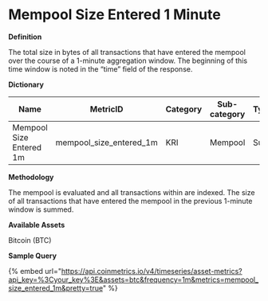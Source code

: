 # Mempool Size Entered 1 Minute

**Definition**

The total size in bytes of all transactions that have entered the mempool over the course of a 1-minute aggregation window. The beginning of this time window is noted in the “time” field of the response.&#x20;

**Dictionary**

| Name                    | MetricID                   | Category | Sub-category | Type | Unit  | Interval |
| ----------------------- | -------------------------- | -------- | ------------ | ---- | ----- | -------- |
| Mempool Size Entered 1m | mempool\_size\_entered\_1m | KRI      | Mempool      | Sum  | bytes | 1m       |

**Methodology**

The mempool is evaluated and all transactions within are indexed. The size of all transactions that have entered the mempool in the previous 1-minute window is summed.

**Available Assets**

Bitcoin (BTC)

**Sample Query**

{% embed url="https://api.coinmetrics.io/v4/timeseries/asset-metrics?api_key=%3Cyour_key%3E&assets=btc&frequency=1m&metrics=mempool_size_entered_1m&pretty=true" %}
